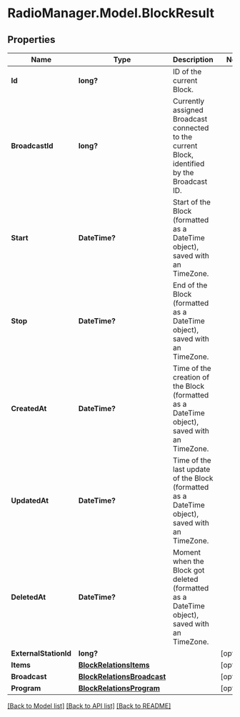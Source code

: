 # RadioManager.Model.BlockResult
## Properties

Name | Type | Description | Notes
------------ | ------------- | ------------- | -------------
**Id** | **long?** | ID of the current Block. | 
**BroadcastId** | **long?** | Currently assigned Broadcast connected to the current Block, identified by the Broadcast ID. | 
**Start** | **DateTime?** | Start of the Block (formatted as a DateTime object), saved with an TimeZone. | 
**Stop** | **DateTime?** | End of the Block (formatted as a DateTime object), saved with an TimeZone. | 
**CreatedAt** | **DateTime?** | Time of the creation of the Block (formatted as a DateTime object), saved with an TimeZone. | 
**UpdatedAt** | **DateTime?** | Time of the last update of the Block (formatted as a DateTime object), saved with an TimeZone. | 
**DeletedAt** | **DateTime?** | Moment when the Block got deleted (formatted as a DateTime object), saved with an TimeZone. | 
**ExternalStationId** | **long?** |  | [optional] 
**Items** | [**BlockRelationsItems**](BlockRelationsItems.md) |  | [optional] 
**Broadcast** | [**BlockRelationsBroadcast**](BlockRelationsBroadcast.md) |  | [optional] 
**Program** | [**BlockRelationsProgram**](BlockRelationsProgram.md) |  | [optional] 

[[Back to Model list]](../README.md#documentation-for-models) [[Back to API list]](../README.md#documentation-for-api-endpoints) [[Back to README]](../README.md)

